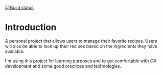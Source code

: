 [![Build status](https://dev.azure.com/mkyllonen/MyRecipes/_apis/build/status/MyRecipesBuild)](https://dev.azure.com/mkyllonen/MyRecipes/_build/latest?definitionId=2)

# Introduction

A personal project that allows users to manage their favorite recipes. Users will also be able to look up their recipes based on the ingredients they have available.

I'm using this project for learning purposes and to get comfortable with C# development and some good practices and technologies.